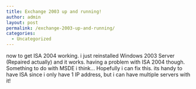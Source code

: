 ```yaml
---
title: Exchange 2003 up and running!
author: admin
layout: post
permalink: /exchange-2003-up-and-running/
categories:
  - Uncategorized
---
```

now to get ISA 2004 working. i just reinstalled Windows 2003 Server (Repaired actually) and it works. having a problem with ISA 2004 though. Something to do with MSDE i think&#8230; Hopefully i can fix this. its handy to have ISA since i only have 1 IP address, but i can have multiple servers with it!
